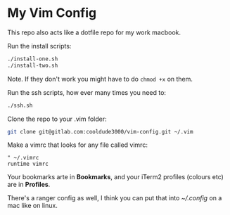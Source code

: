 # My Vim Config

This repo also acts like a dotfile repo for my work macbook.

Run the install scripts:

```sh
./install-one.sh
./install-two.sh
```

Note. If they don't work you might have to do `chmod +x`
on them.

Run the ssh scripts, how ever many times you need to:

```sh
./ssh.sh
```

Clone the repo to your .vim folder:

```sh
git clone git@gitlab.com:cooldude3000/vim-config.git ~/.vim
```

Make a vimrc that looks for any file called vimrc:

```vim
" ~/.vimrc
runtime vimrc
```

Your bookmarks arte in **Bookmarks**, and your iTerm2 profiles
(colours etc) are in **Profiles**.

There's a ranger config as well, I think you can put that into
*~/.config* on a mac like on linux.
